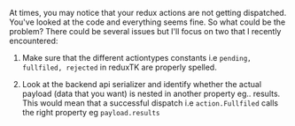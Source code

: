 At times, you may notice that your redux actions are not getting dispatched. You've looked at the code and everything seems fine. So what could be the problem? There could be several issues but I'll focus on two that I recently encountered:

1. Make sure that the different actiontypes constants i.e `pending, fullfiled, rejected` in reduxTK are properly spelled. 

2. Look at the backend api serializer and identify whether the actual payload (data that you want) is nested in another property eg.. results. This would mean that a successful dispatch i.e `action.Fullfiled` calls the right property eg `payload.results`